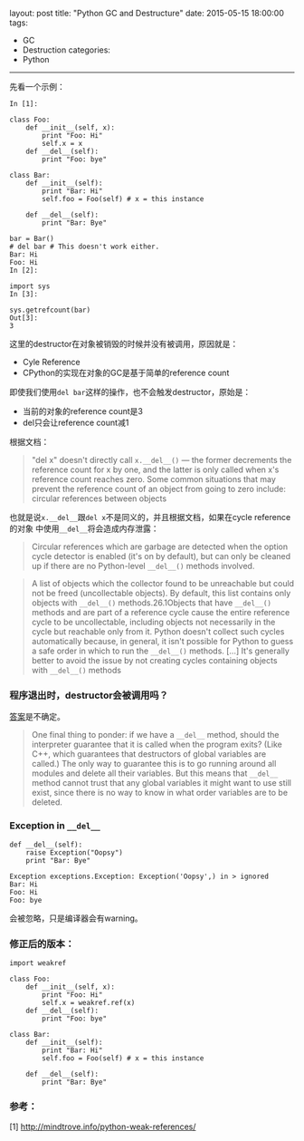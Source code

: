 layout: post
title: "Python GC and Destructure"
date: 2015-05-15 18:00:00
tags:
- GC
- Destruction
categories:
- Python
---
先看一个示例：

```
In [1]:

class Foo:
    def __init__(self, x):
        print "Foo: Hi"
        self.x = x
    def __del__(self):
        print "Foo: bye"

class Bar:
    def __init__(self):
        print "Bar: Hi"
        self.foo = Foo(self) # x = this instance

    def __del__(self):
        print "Bar: Bye"

bar = Bar()
# del bar # This doesn't work either.
Bar: Hi
Foo: Hi
In [2]:

import sys
In [3]:

sys.getrefcount(bar)
Out[3]:
3
```

这里的destructor在对象被销毁的时候并没有被调用，原因就是：

- Cyle Reference
- CPython的实现在对象的GC是基于简单的reference count

即使我们使用`del bar`这样的操作，也不会触发destructor，原始是：

- 当前的对象的reference count是3
- del只会让reference count减1

根据文档：

> "del x" doesn't directly call `x.__del__()` — the former decrements the reference count for x by one, and the latter is only called when x's reference count reaches zero. Some common situations that may prevent the reference count of an object from going to zero include: circular references between objects

也就是说`x.__del__`跟`del x`不是同义的，并且根据文档，如果在cycle reference的对象
中使用`__del__`将会造成内存泄露：

> Circular references which are garbage are detected when the option cycle detector is enabled (it's on by default), but can only be cleaned up if there are no Python-level `__del__()` methods involved.

> A list of objects which the collector found to be unreachable but could not be freed (uncollectable objects). By default, this list contains only objects with `__del__()` methods.26.1Objects that have `__del__()` methods and are part of a reference cycle cause the entire reference cycle to be uncollectable, including objects not necessarily in the cycle but reachable only from it. Python doesn't collect such cycles automatically because, in general, it isn't possible for Python to guess a safe order in which to run the `__del__()` methods. […] It's generally better to avoid the issue by not creating cycles containing objects with `__del__()` methods

### 程序退出时，destructor会被调用吗？

[答案](http://www.python.org/search/hypermail/python-1993/0109.html)是不确定。

> One final thing to ponder: if we have a `__del__` method, should the interpreter guarantee that it is called when the program exits? (Like C++, which guarantees that destructors of global variables are called.) The only way to guarantee this is to go running around all modules and delete all their variables. But this means that `__del__` method cannot trust that any global variables it might want to use still exist, since there is no way to know in what order variables are to be deleted.

### Exception in `__del__`

```
def __del__(self):
    raise Exception("Oopsy")
    print "Bar: Bye"

Exception exceptions.Exception: Exception('Oopsy',) in > ignored
Bar: Hi
Foo: Hi
Foo: bye
```

会被忽略，只是编译器会有warning。

### 修正后的版本：

```
import weakref

class Foo:
    def __init__(self, x):
        print "Foo: Hi"
        self.x = weakref.ref(x)
    def __del__(self):
        print "Foo: bye"

class Bar:
    def __init__(self):
        print "Bar: Hi"
        self.foo = Foo(self) # x = this instance

    def __del__(self):
        print "Bar: Bye"
```

### 参考：

[1] <http://mindtrove.info/python-weak-references/>
